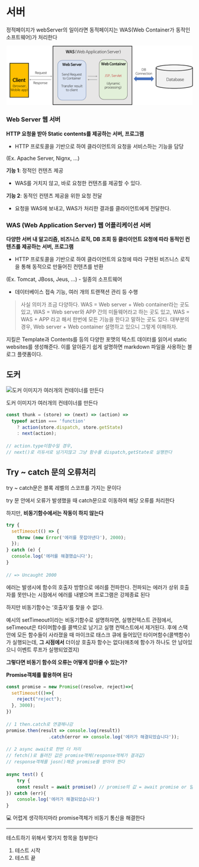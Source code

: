# 서버

정적페이지가 webServer의 일이라면 동적페이지는 WAS(Web Container가 동적인 소프트웨어)가 처리한다

![Untitled](test1/Untitled.png)

### **Web Server 웹 서버**

**HTTP 요청을 받아 Static contents를 제공하는 서버, 프로그램**

- HTTP 프로토콜을 기반으로 하여 클라이언트의 요청을 서비스하는 기능을 담당

(Ex. Apache Server, Nignx, ...)

**기능 1**: 정적인 컨텐츠 제공

- WAS를 거치지 않고, 바로 요청한 컨텐츠를 제공할 수 있다.

**기능 2**: 동적인 컨텐츠 제공을 위한 요청 전달

- 요청을 WAS에 보내고, WAS가 처리한 결과를 클라이언트에게 전달한다.

### **WAS (Web Application Server) 웹 어플리케이션 서버**

**다양한 서버 내 알고리즘, 비즈니스 로직, DB 조회 등 클라이언트 요청에 따라 동적인 컨텐츠를 제공하는 서버, 프로그램**

- HTTP 프로토콜을 기반으로 하여 클라이언트의 요청에 따라 구현된 비즈니스 로직을 통해 동적으로 만들어진 컨텐츠를 반환

(Ex. Tomcat, JBoss, Jeus, ...) - 일종의 소프트웨어

- 데이터베이스 접속 기능, 여러 개의 트랜잭션 관리 등 수행

> 사실 의미가 조금 다양하다. WAS = Web server + Web container라는 곳도 있고, WAS = Web server와 APP 간의 미들웨어라고 하는 곳도 있고, WAS = WAS + APP 라고 해서 한번에 모든 기능을 한다고 말하는 곳도 있다. 대부분의 경우, Web server + Web container 설명하고 있으니 그렇게 이해하자.

지킬은 Template과 Contents를 등의 다양한 포맷의 텍스트 데이터를 읽어서 static websites를 생성해준다. 이를 알아듣기 쉽게 설명하면 markdown 파일을 사용하는 블로그 플랫폼이다.

## 도커

![도커 이미지가 여러개의 컨테이너를 만든다](%E1%84%89%E1%85%A5%E1%84%87%E1%85%A5%20ca402d9b99a14c22a02fe47da7843d05/Untitled%201.png)

도커 이미지가 여러개의 컨테이너를 만든다

```jsx
const thunk = (store) => (next) => (action) =>
  typeof action === 'function'
    ? action(store.dispatch, store.getState)
    : next(action);

// action.type이함수일 경우,
// next()로 리듀서로 넘기지않고 그냥 함수를 dispatch,getState로 실행한다
```

## Try ~ catch 문의 오류처리

try ~ catch문은 블록 레벨의 스코프를 가지는 문이다

try 문 안에서 오류가 발생했을 때 catch문으로 이동하여 해당 오류를 처리한다

하지만, **비동기함수에서는 작동이 하지 않는다**

```jsx
try {
  setTimeout(() => {
    throw (new Error('에러를 못잡아낸다'), 2000);
  });
} catch (e) {
  console.log('에러를 해결했습니다');
}

// => Uncaught 2000
```

에러는 발생시에 함수의 호출자 방향으로 에러를 전파한다. 전파되는 에러가 상위 호출자를 못만나는 시점에서 에러를 내뱉으며 프로그램은 강제종료 된다

하지만 비동기함수는 ‘호출자’를 찾을 수 없다.

예시의 setTimeout이라는 비동기함수로 설명하자면, 실행컨텍스트 관점에서, seTimeout은 타이머함수를 콜백으로 남기고 실행 컨텍스트에서 제거된다. 후에 스택 안에 모든 함수들이 사라졌을 때 마이크로 태스크 큐에 들어있던 타이머함수(콜백함수)가 실행되는데, **그 시점에서** 더이상 호출자 함수는 없다(애초에 함수가 하나도 안 남아있으니 이벤트 루프가 실행되었겠지)

**그렇다면 비동기 함수의 오류는 어떻게 잡아줄 수 있는가?**

**Promise객체를 활용하며 된다**

```jsx
const promise = new Promise((resolve, reject)=>{
  setTimeout(()=>{
    reject("reject");
  }, 3000);
})

// 1 then.catch로 연결해나감
promise.then(result => console.log(result))
				.catch(error => console.log('에러가 해결되었습니다'));

// 2 async await로 한번 더 처리
// fetch()로 돌려진 값은 promise객체(response객체가 결과값)
// response객체를 josn()해준 promise를 받아야 한다

async test() {
	try {
	const result = await promise() // promise의 값 = await promise or 일반값
}) catch (err){
	console.log('에러가 해결되었습니다')
}
```

<aside>
💻 어렵게 생각하지마라 promise객체가 비동기 통신을 해결한다

</aside>

---

테스트하기 위해서 몇가지 항목을 첨부한다

1. 테스트 시작
2. 테스트 끝